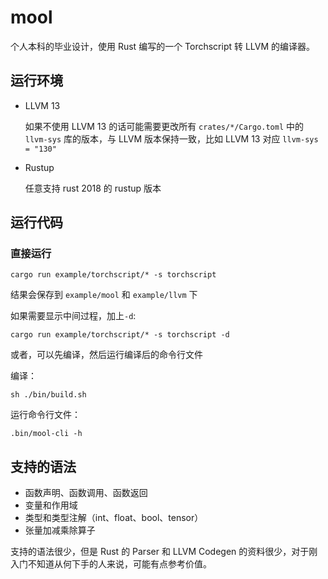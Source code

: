 # mool

个人本科的毕业设计，使用 Rust 编写的一个 Torchscript 转 LLVM 的编译器。

## 运行环境

- LLVM 13

  如果不使用 LLVM 13 的话可能需要更改所有 `crates/*/Cargo.toml` 中的 `llvm-sys` 库的版本，与 LLVM 版本保持一致，比如 LLVM 13 对应 `llvm-sys = "130"`

- Rustup
  
  任意支持 rust 2018 的 rustup 版本

## 运行代码

### 直接运行

```shell
cargo run example/torchscript/* -s torchscript
```

结果会保存到 `example/mool` 和 `example/llvm` 下

如果需要显示中间过程，加上`-d`:

```shell
cargo run example/torchscript/* -s torchscript -d
```

或者，可以先编译，然后运行编译后的命令行文件

编译：

```shell
sh ./bin/build.sh
```

运行命令行文件：

```shell
.bin/mool-cli -h
```

## 支持的语法

- 函数声明、函数调用、函数返回
- 变量和作用域
- 类型和类型注解（int、float、bool、tensor）
- 张量加减乘除算子

支持的语法很少，但是 Rust 的 Parser 和 LLVM Codegen 的资料很少，对于刚入门不知道从何下手的人来说，可能有点参考价值。
